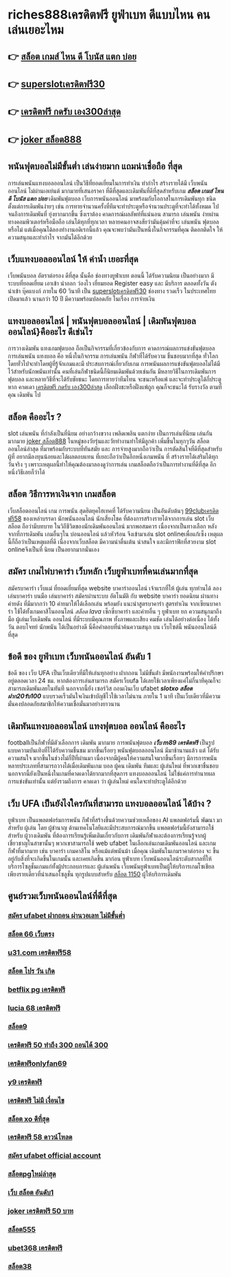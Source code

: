 # riches888เครดิตฟรี ยูฟ่าเบท  ดีแบบไหน คนเล่นเยอะไหม

## 👉 [สล็อต เกมส์ ไหน ดี โบนัส แตก บ่อย](https://www.ufaeat.com/ufabet-master-login/)
## 👉 [superslotเครดิตฟรี30](https://www.ufaeat.com/regis-ufabet-master-free/)
## 👉 [เครดิตฟรี กดรับ เอง300ล่าสุด](https://www.ufaeat.com/ทางเข้ายูฟ่าเบท-ufabet/)
## 👉 [joker สล็อต888](https://www.ufaeat.com/credit-free-50/)

##  พนันฟุตบอลไม่มีขั้นต่ำ  เล่นง่ายมาก แถมน่าเชื่อถือ ที่สุด

 การเล่นพนันแทงบอลออนไลน์ เป็นวิธีที่ยอดเยี่ยมในการทำเงิน ทำกำไร สร้างรายได้มี เว็บพนันออนไลน์ ไม่ผ่านเอเย่นต์ มากมายที่เสนอราคา ที่ดีที่สุดและเดิมพันที่ดีที่สุดสำหรับเกม ***สล็อต เกมส์ ไหน ดี โบนัส แตก บ่อย*** เดิมพันฟุตบอล เว็บการพนันออนไลน์ มาพร้อมกับโอกาสในการเดิมพันทุก ชนิด ตั้งแต่การเดิมพันง่ายๆ เช่น  การทายจำนวนครั้งที่ทีมจะทำประตูหรือจำนวนประตูที่จะทำได้ทั้งหมด ไปจนถึงการเดิมพันที่ ยุ่งยากมากขึ้น ซึ่งเราต้อง คาดการณ์ผลลัพท์ที่แน่นอน สามารถ เล่นพนัน ง่ายผ่านทางคอมพิวเตอร์หรือมือถือ เล่นได้ทุกที่ทุกเวลา หลายคนอาจสงสัยว่ามันคุ้มค่าที่จะ เล่นพนัน ฟุตบอลหรือไม่ แต่เมื่อคุณได้ลองทำงานอดิเรกนี้แล้ว คุณจะพบว่ามันเป็นหนึ่งในกิจกรรมที่คุณ ติดอกติดใจ ให้ความสนุกและทำกำไร จากมันได้อีกด้วย

## เว็บแทงบอลออนไลน์ ให้ ค่าน้ำ  เยอะที่สุด

 เว็บพนันบอล   อัตราต่อรอง  ดีที่สุด   นั้นคือ  ช่องทางยูฟ่าเบท   ตอนนี้ ได้รับความนิยม   เป็นอย่างมาก มีระบบที่ยอดเยี่ยม   เอาเข้า  นำออก  ว่องไว  เยี่ยมยอด Register   easy  และ มีบริการ   ตลอดทั้งวัน   ตัง   นำเข้า  บุ๊คแบงก์ ภายใน   60 วินาที เป็น  [superslotเครดิตฟรี30](https://www.ufaeat.com/ทางเข้ายูฟ่าเบท-ufabet/)  ช่องทาง รวดเร็ว  ในประเทศไทย  เปิดมาแล้ว  นานกว่า 10 ปี  มีความพร้อมปลอดภัย ในเรื่อง  การจ่ายเงิน 

## แทงบอลออนไลน์ | พนันฟุตบอลออนไลน์ | เดิมพันฟุตบอลออนไลน์}คืออะไร  ดีเช่นไร

 การวางเดิมพัน แทงเกมฟุตบอล  ถือเป็นกิจกรรมที่เกี่ยวข้องกับการ  คาดการณ์ผลการแข่งขันฟุตบอล  การเล่นพนัน  แทงบอล  คือ หนึ่งในกิจกรรม การเล่นพนัน กีฬาที่ได้รับความ ชื่นชอบมากที่สุด ทั่วโลก โดยทั่วไปจะทำโดยผู้ที่รู้จักเกมและมี ประสบการณ์เกี่ยวกับเกม  การพนันผลการแข่งขันฟุตบอลไม่ได้มีไว้สำหรับนักพนันเท่านั้น คนที่เล่นกีฬาชนิดนี้ก็นิยมเดิมพันด้วยเช่นกัน มีหลายวิธีในการเดิมพันการฟุตบอล และหลายวิธีที่จะได้รับชัยชนะ โดยการทายว่าทีมไทน จะชนะหรือแพ้ และจะทำประตูได้กี่ประตู หาก คาดเดา [เครดิตฟรี กดรับ เอง300ล่าสุด](https://www.ufaeat.com/credit-free-50/) เลือกฝั่งชะหรือฝั่งแพ้ถูก คุณก็จะชนะได้ รับรางวัล ตามที่คุณ เดิมพัน ไป

##  สล็อต คืออะไร ?

 slot   เล่นพนัน ที่กำลังเป็นที่นิยม อย่างกว้างขวาง  เพลิดเพลิน  แตกง่าย  เป็นการเล่นที่นิยม เล่นกันมากมาย [joker สล็อต888](https://www.ufaeat.com/ทางเข้ายูฟ่าเบท-ufabet/) ในหมู่ของวัยรุ่นและวัยทำงานทำให้มีลูกค้า เพิ่มขึ้นในทุกๆวัน  สล็อตออนไลน์ล่าสุด ที่มาพร้อมกับระบบที่ทันสมัย และ การจ่ายสูงมากถือว่าเป็น การตัดสินใจที่ดีที่สุดสำหรับผู้ที่ อยากมีลงทุนน้อยและได้ผลตอบแทน ที่เยอะถือว่าเป็นอีกหนึ่งเกมพนัน ที่ สร้างรายได้เสริมได้ทุกวันจริง ๆ เพราะเหตุผลนี้ทำให้คุณต้องมาลองดูว่าการเล่น เกมสล็อตถือว่าเป็นการทำงานที่ดีที่สุด อีกหนึ่งวิธีเลยก็ว่าได้


##  สล็อต วิธีการหาเงินจาก เกมสล็อต

 เว็บสล็อตออนไลน์  เกม การพนัน สุดฮิตยุคไฮเทคที่  ได้รับความนิยม เป็นอันดับต้นๆ [99clubเครดิตฟรี58](https://www.ufaeat.com/regis-ufabet-master-free/) ของเหล่าบรรดา นักพนันออนไลน์ นักเสี่ยงโชค ที่ต้องการสร้างรายได้จากการเล่น slot  เว็บสล็อต ถือว่ามีบทบาท ในวิถีชีวิตของนักเดิมพันออนไลน์ มากพอสมควร เนื่องจากเป็นทางเลือก หลังจากที่การเดิมพัน เกมอื่นๆใน บ่อนออนไลน์ แล้วหัวร้อน  จึงเข้ามาเล่น slot onlineเพื่อแก้เซ็ง เหตุผลนี้ก็ถือว่าเป็นเหตุผลที่ดี เนื่องจากเว็บสล็อต  มีความน่าตื่นเต้น น่าสนใจ และมีกราฟิกที่สวยงาม  slot onlineจึงเป็นที่ นิยม เป็นอยากมากนั่นเอง


## สมัคร เกมไพ่บาคาร่า  เว็บหลัก  เว็บยูฟ่าเบทที่คนเล่นมากที่สุด

สมัครบาคาร่า  เว็บแม่  ที่ยอดเยี่ยมที่สุด   website  บาคาร่าออนไลน์ เจ้าแรกที่ให้  ผู้เล่น  ทุกท่านได้  ลองเล่นบาคาร่า บนมือ เล่นบาคาร่า สมัครผ่านระบบ อัตโนมัติ กับ  website บาคาร่า ยอดนิยม ผ่านทาง ค่ายดัง ที่มีมากกว่า 10 ค่ายมาให้ได้เลือกเล่น พร้อมยัง แนะนำสูตรบาคาร่า  สูตรทำเงิน  จากเซียนบาคาร่า ใช้ได้ทั้งเกมคาสิโนออนไลน์ *สล็อต lava* เซ็กซี่บาคาร่า และค่ายอื่น ๆ ยูฟ่าเบท  ยก  ความสนุกมาถึงมือ  ผู้เล่นเว็บเดิมพัน  ออนไลน์ ที่มีระบบมีคุณภาพ ทั้งภาพและเสียง คมชัด เล่นได้อย่างต่อเนื่อง  ได้ทั้งวัน  ตอบโจทย์ นักพนัน  ได้เป็นอย่างดี นี่คือคำตอบที่น่าค้นความสนุก บน เว็บไซต์นี้ พนันออนไลน์ดีที่สุด 

## ข้อดี ของ ยูฟ่าเบท เว็บพนันออนไลน์ อันดับ 1 

ข้อดี ของ เว็บ UFA เป็นเว็บเดียวที่มีให้เล่นทุกอย่าง ฝากถอน ไม่มีขั้นต่ํา  มีพนักงานพร้อมให้คำปรึกษาอยู่ตลอดเวลา 24 ชม. หากต้องการเล่นสามารถ  สมัครเว็บufa ได้เลยใช้เวลาเพียงแค่ไม่กี่นาทีคุณก็จะสามารถเดิมพันเลยในทันที นอกจากนี้ยัง เซอร์วิส   ถอนเงินเว็บ ufabet ***slotxo สล็อต ฝาก20รับ100***  แบบรวดเร็วมันใจเงินเข้าบัญชีไวใช้เวลาไม่นาน ภายใน 1 นาที เป็นเว็บเดียวที่มีความมั่นคงปลอดภัยสมาชิกให้ความเชื่อมั่นมาอย่างยาวนาน


##  เดิมพันแทงบอลออนไลน์  แทงฟุตบอล ออนไลน์ คืออะไร

 footballเป็นกีฬาที่มีตัวเลือกการ เดิมพัน มากมาย การพนันฟุตบอล  ***เว็บ m89 เครดิตฟรี*** เป็นรูปแบบความบันเทิงที่ไได้รับความชื่นชม มากขึ้นเรื่อยๆ พนันฟุตบอลออนไลน์   มีมาช้านานแล้ว แต่ ได้รับความสนใจ มากขึ้นในช่วงไม่กี่ปีที่ผ่านมา เนื่องจากมีผู้คนให้ความสนใจมากขึ้นเรื่อยๆ มีการการพนัน หลายประเภทที่สามารถวางได้เมื่อเดิมพันเกม บอล   ผู้คน เดิมพัน ทีมและ ผู้เล่นใหม่ ที่พวกเขาชื่นชอบ นอกจากนี้ยังเป็นหนึ่งในเกมที่คาดเดาได้ยากมากที่สุดการ แทงบอลออนไลน์  ไม่ใช่แค่การทำนายผล การแข่งขันเท่านั้น แต่ยังรวมถึงการ คาดเดา ว่า ผู้เล่นใหม่ คนใดจะทำประตูได้อีกด้วย

## เว็บ UFA เป็นยังไงใครกันที่สามารถ แทงบอลออนไลน์  ได้บ้าง ?

 ยูฟ่าเบท เป็นแพลตฟอร์มการพนัน กีฬาที่สร้างขึ้นด้วยความช่วยเหลือของ AI แพลตฟอร์มนี้ พัฒนา มาสำหรับ ผู้เล่น โดย ผู้ชำนาญ ด้านเทคโนโลยีและมีประสบการณ์มากขึ้น แพลตฟอร์มนี้ยังสามารถใช้สำหรับ ผู้วางเดิมพัน ที่ต้องการเรียนรู้เพิ่มเติมเกี่ยวกับการ เดิมพันกีฬาและต้องการเรียนรู้จากผู้เชี่ยวชาญในสาขานั้นๆ พวกเขาสามารถใช้ web ufabet ในเลือกเล่นเกมเดิมพันออนไลน์ และเกมกีฬาที่มากมาย เช่น บาคาร่า เกมคาสิโน หรือแม้แต่พนันม้า เมื่อคุณ เดิมพันในเกมราคาต่อรอง จะ ขึ้นอยู่กับสิ่งที่จะเกิดขึ้นในเกมนั้น และเคยเกิดขึ้น มาก่อน  ยูฟ่าเบท   เว็บพนันออนไลน์ระดับสากลที่ให้บริการโซลูชั่นเกมแก่ทั้งผู้ประกอบการและ ผู้เล่นพนัน เว็บพนันยูฟ่าเบทเป็นผู้ให้บริการเกมโซเชียลเพียงรายเดียวที่นำเสนอโซลูชั่น ทุกรูปแบบสำหรับ [สล็อต 1150](https://www.ufaeat.com/register/) ผู้ให้บริการเดิมพัน


## ศูนย์รวมเว็บพนันออนไลน์ที่ดีที่สุด

### [สมัคร ufabet ฝากถอน ผ่านวอเลท ไม่มีขั้นต่ำ](https://atom.io/themes/UFAEAT%20ทางเข้า%20UFABET%20168galaxy%20เครดิตฟรี%20008%20สล็อต%20สมัครฟรี%20ฟรีเครดิต%20100%)
### [สล็อต 66 เว็บตรง](https://atom.io/themes/UFAEAT%20ทางเข้า%20UFABET%20สล็อตgclub%20008%20สล็อต%20สมัครฟรี%20ฟรีเครดิต%20100%)
### [u31.com เครดิตฟรี58](https://atom.io/themes/UFAEAT%20ทางเข้า%20UFABET%20สล็อต66%20008%20สล็อต%20สมัครฟรี%20ฟรีเครดิต%20100%)
### [สล็อต โปร วัน เกิด](https://atom.io/themes/UFAEAT%20ทางเข้า%20UFABET%20asia999%20เครดิตฟรี%20100%20008%20สล็อต%20สมัครฟรี%20ฟรีเครดิต%20100%)
### [betflix pg เครดิตฟรี](https://atom.io/themes/UFAEAT%20ทางเข้า%20UFABET%20โหลด%20แอ%20พ%20รับ%20เครดิตฟรี%2049%20008%20สล็อต%20สมัครฟรี%20ฟรีเครดิต%20100%)
### [lucia 68 เครดิตฟรี](https://atom.io/themes/UFAEAT%20ทางเข้า%20UFABET%20สล็อตxo%20888%20008%20สล็อต%20สมัครฟรี%20ฟรีเครดิต%20100%)
### [สล็อต9](https://atom.io/themes/UFAEAT%20ทางเข้า%20UFABET%20สล็อต%20joker%20เติม%20true%20wallet%20ไม่มี%20ขั้น%20ต่ํา%202021%20008%20สล็อต%20สมัครฟรี%20ฟรีเครดิต%20100%)
### [เครดิตฟรี 50 ทำถึง 300 ถอนได้ 300](https://atom.io/themes/UFAEAT%20ทางเข้า%20UFABET%20สล็อตro%20008%20สล็อต%20สมัครฟรี%20ฟรีเครดิต%20100%)
### [เครดิตฟรีonlyfan69](https://atom.io/themes/UFAEAT%20ทางเข้า%20UFABET%20wo365%20เครดิตฟรี20%20008%20สล็อต%20สมัครฟรี%20ฟรีเครดิต%20100%)
### [y9 เครดิตฟรี](https://atom.io/themes/UFAEAT%20ทางเข้า%20UFABET%20เครดิตฟรี50ไม่ต้องฝากไม่ต้องแชร์กดรับเอง%20008%20สล็อต%20สมัครฟรี%20ฟรีเครดิต%20100%)
### [เครดิตฟรี ไม่มี เงื่อนไข](https://atom.io/themes/UFAEAT%20ทางเข้า%20UFABET%20m24สล็อต%20008%20สล็อต%20สมัครฟรี%20ฟรีเครดิต%20100%)
### [สล็อต xo ดีที่สุด](https://atom.io/themes/UFAEAT%20ทางเข้า%20UFABET%20superslot444%20เครดิตฟรี%2050%20008%20สล็อต%20สมัครฟรี%20ฟรีเครดิต%20100%)
### [เครดิตฟรี 58 ดาวน์โหลด](https://atom.io/themes/UFAEAT%20ทางเข้า%20UFABET%20สล็อต%20789%20วอ%20เลท%20008%20สล็อต%20สมัครฟรี%20ฟรีเครดิต%20100%)
### [สมัคร ufabet official account](https://atom.io/themes/UFAEAT%20ทางเข้า%20UFABET%20ninja168%20เครดิตฟรี%20008%20สล็อต%20สมัครฟรี%20ฟรีเครดิต%20100%)
### [สล็อตpgใหม่ล่าสุด](https://atom.io/themes/UFAEAT%20ทางเข้า%20UFABET%20555%20สล็อต%20008%20สล็อต%20สมัครฟรี%20ฟรีเครดิต%20100%)
### [เว็บ สล็อต อันดับ1](https://atom.io/themes/UFAEAT%20ทางเข้า%20UFABET%20lsm99%20เครดิตฟรี%20008%20สล็อต%20สมัครฟรี%20ฟรีเครดิต%20100%)
### [joker เครดิตฟรี 50 บาท](https://atom.io/themes/UFAEAT%20ทางเข้า%20UFABET%20betway%20เครดิตฟรี%20008%20สล็อต%20สมัครฟรี%20ฟรีเครดิต%20100%)
### [สล็อต555](https://atom.io/themes/UFAEAT%20ทางเข้า%20UFABET%20สล็อต4u%20008%20สล็อต%20สมัครฟรี%20ฟรีเครดิต%20100%)
### [ubet368 เครดิตฟรี](https://atom.io/themes/UFAEAT%20ทางเข้า%20UFABET%20เครดิตฟรี%20กดรับ%20เอง300%20008%20สล็อต%20สมัครฟรี%20ฟรีเครดิต%20100%)
### [สล็อต38](https://atom.io/themes/UFAEAT%20ทางเข้า%20UFABET%20สล็อต%20เครดิตฟรี%20ไม่ต้องฝากก่อน%20ไม่ต้องแชร์%20ยืนยันเบอร์โทรศัพท์%202021%20ล่าสุด%20008%20สล็อต%20สมัครฟรี%20ฟรีเครดิต%20100%)